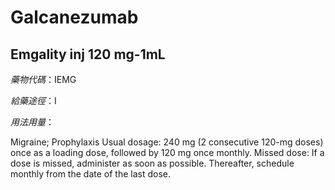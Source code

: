 # Galcanezumab

## Emgality inj 120 mg-1mL

*藥物代碼*：IEMG

*給藥途徑*：I

*用法用量*：

Migraine; Prophylaxis
Usual dosage: 240 mg (2 consecutive 120-mg doses) once as a loading dose, followed by 120 mg once monthly.
Missed dose: If a dose is missed, administer as soon as possible. Thereafter, schedule monthly from the date of the last dose.


